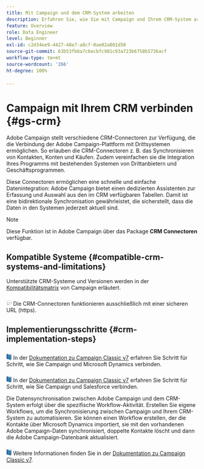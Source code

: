 ```yaml
---
title: Mit Campaign und dem CRM-System arbeiten
description: Erfahren Sie, wie Sie mit Campaign und Ihrem CRM-System arbeiten können
feature: Overview
role: Data Engineer
level: Beginner
exl-id: c2d34ee9-4427-48e7-a8cf-0ae02a801d50
source-git-commit: 63b53fb6a7c6ecbfc981c93a723b6758b5736acf
workflow-type: tm+mt
source-wordcount: '266'
ht-degree: 100%

---
```


# Campaign mit Ihrem CRM verbinden {#gs-crm}

Adobe Campaign stellt verschiedene CRM-Connectoren zur Verfügung, die die Verbindung der Adobe Campaign-Plattform mit Drittsystemen ermöglichen. So erlauben die CRM-Connectoren z. B. das Synchronisieren von Kontakten, Konten und Käufen. Zudem vereinfachen sie die Integration Ihres Programms mit bestehenden Systemen von Drittanbietern und Geschäftsprogrammen.

Diese Connectoren ermöglichen eine schnelle und einfache Datenintegration: Adobe Campaign bietet einen dedizierten Assistenten zur Erfassung und Auswahl aus den im CRM verfügbaren Tabellen. Damit ist eine bidirektionale Synchronisation gewährleistet, die sicherstellt, dass die Daten in den Systemen jederzeit aktuell sind.

>[!NOTE]
>
>Diese Funktion ist in Adobe Campaign über das Package **CRM Connectoren** verfügbar.

## Kompatible Systeme {#compatible-crm-systems-and-limitations}

Unterstützte CRM-Systeme und Versionen werden in der [Kompatibilitätsmatrix](../start/compatibility-matrix.md) von Campaign erläutert.

![](../assets/do-not-localize/speech.png)  Die CRM-Connectoren funktionieren ausschließlich mit einer sicheren URL (https).

## Implementierungsschritte {#crm-implementation-steps}

![](../assets/do-not-localize/book.png) In der [Dokumentation zu Campaign Classic v7](https://experienceleague.adobe.com/docs/campaign-classic/using/getting-started/connectors/crm-connectors/crm-ms-dynamics.html?lang=de#microsoft-dynamics-implementation-steps) erfahren Sie Schritt für Schritt, wie Sie Campaign und Microsoft Dynamics verbinden.

![](../assets/do-not-localize/book.png) In der [Dokumentation zu Campaign Classic v7](https://experienceleague.adobe.com/docs/campaign-classic/using/getting-started/connectors/crm-connectors/crm-sfdc.html?lang=de#getting-started) erfahren Sie Schritt für Schritt, wie Sie Campaign und Salesforce verbinden.


Die Datensynchronisation zwischen Adobe Campaign und dem CRM-System erfolgt über die spezifische Workflow-Aktivität. Erstellen Sie eigene Workflows, um die Synchronisierung zwischen Campaign und Ihrem CRM-System zu automatisieren. Sie können einen Workflow erstellen, der die Kontakte über Microsoft Dynamics importiert, sie mit den vorhandenen Adobe Campaign-Daten synchronisiert, doppelte Kontakte löscht und dann die Adobe Campaign-Datenbank aktualisiert.

![](../assets/do-not-localize/book.png) Weitere Informationen finden Sie in der [Dokumentation zu Campaign Classic v7](https://experienceleague.adobe.com/docs/campaign-classic/using/getting-started/connectors/crm-connectors/crm-data-sync.html?lang=de#getting-started).
